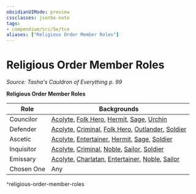```yaml
---
obsidianUIMode: preview
cssclasses: json5e-note
tags:
- compendium/src/5e/tce
aliases: ["Religious Order Member Roles"]
---
```

# Religious Order Member Roles
*Source: Tasha's Cauldron of Everything p. 99* 

**Religious Order Member Roles**

| Role | Backgrounds |
|------|-------------|
| Councilor | [Acolyte](5E2014官方资源/backgrounds/acolyte.md), [Folk Hero](5E2014官方资源/backgrounds/folk-hero.md), [Hermit](5E2014官方资源/backgrounds/hermit.md), [Sage](5E2014官方资源/backgrounds/sage.md), [Urchin](5E2014官方资源/backgrounds/urchin.md) |
| Defender | [Acolyte](5E2014官方资源/backgrounds/acolyte.md), [Criminal](5E2014官方资源/backgrounds/criminal.md), [Folk Hero](5E2014官方资源/backgrounds/folk-hero.md), [Outlander](5E2014官方资源/backgrounds/outlander.md), [Soldier](5E2014官方资源/backgrounds/soldier.md) |
| Ascetic | [Acolyte](5E2014官方资源/backgrounds/acolyte.md), [Entertainer](5E2014官方资源/backgrounds/entertainer.md), [Hermit](5E2014官方资源/backgrounds/hermit.md), [Sage](5E2014官方资源/backgrounds/sage.md), [Soldier](5E2014官方资源/backgrounds/soldier.md) |
| Inquisitor | [Acolyte](5E2014官方资源/backgrounds/acolyte.md), [Criminal](5E2014官方资源/backgrounds/criminal.md), [Noble](5E2014官方资源/backgrounds/noble.md), [Sailor](5E2014官方资源/backgrounds/sailor.md), [Soldier](5E2014官方资源/backgrounds/soldier.md) |
| Emissary | [Acolyte](5E2014官方资源/backgrounds/acolyte.md), [Charlatan](5E2014官方资源/backgrounds/charlatan.md), [Entertainer](5E2014官方资源/backgrounds/entertainer.md), [Noble](5E2014官方资源/backgrounds/noble.md), [Sailor](5E2014官方资源/backgrounds/sailor.md) |
| Chosen One | Any |
^religious-order-member-roles